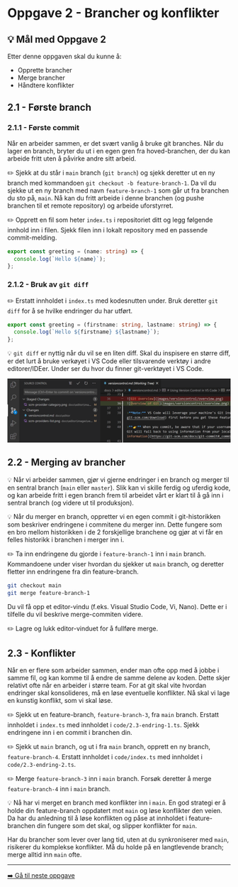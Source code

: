 # Oppgave 2 - Brancher og konflikter

## :bulb: Mål med Oppgave 2

Etter denne oppgaven skal du kunne å:

- Opprette brancher
- Merge brancher
- Håndtere konflikter

## 2.1 - Første branch

### 2.1.1 - Første commit

Når en arbeider sammen, er det svært vanlig å bruke git branches. Når du lager en branch, bryter du ut i en egen gren fra hoved-branchen, der du kan arbeide fritt uten å påvirke andre sitt arbeid.

:pencil2: Sjekk at du står i `main` branch (`git branch`) og sjekk deretter ut en ny branch med kommandoen `git checkout -b feature-branch-1`. Da vil du sjekke ut en ny branch med navn `feature-branch-1` som går ut fra branchen du sto på, `main`. Nå kan du fritt arbeide i denne branchen (og pushe branchen til et remote repository) og arbeide uforstyrret.

:pencil2: Opprett en fil som heter `index.ts` i repositoriet ditt og legg følgende innhold inn i filen. Sjekk filen inn i lokalt repository med en passende commit-melding.

```ts
export const greeting = (name: string) => {
  console.log(`Hello ${name}`);
};
```

### 2.1.2 - Bruk av `git diff`

:pencil2: Erstatt innholdet i `index.ts` med kodesnutten under. Bruk deretter `git diff` for å se hvilke endringer du har utført.

```ts
export const greeting = (firstname: string, lastname: string) => {
  console.log(`Hello ${firstname} ${lastname}`);
};
```

:bulb: `git diff` er nyttig når du vil se en liten diff. Skal du inspisere en større diff, er det lurt å bruke verkøyet i VS Code eller tilsvarende verktøy i andre editorer/IDEer. Under ser du hvor du finner git-verktøyet i VS Code.

![git diff i VS code](../images/vscode-gitdiff.png)

## 2.2 - Merging av brancher

:bulb: Når vi arbeider sammen, gjør vi gjerne endringer i en branch og merger til en sentral branch (`main` eller `master`). Slik kan vi skille ferdig og uferdig kode, og kan arbeide fritt i egen branch frem til arbeidet vårt er klart til å gå inn i sentral branch (og videre ut til produksjon).

:bulb: Når du merger en branch, oppretter vi en egen commit i git-historikken som beskriver endringene i commitene du merger inn. Dette fungere som en bro mellom historikken i de 2 forskjellige branchene og gjør at vi får en felles historikk i branchen i merger inn i.

:pencil2: Ta inn endringene du gjorde i `feature-branch-1` inn i `main` branch. Kommandoene under viser hvordan du sjekker ut `main` branch, og deretter fletter inn endringene fra din feature-branch.

```sh
git checkout main
git merge feature-branch-1
```

Du vil få opp et editor-vindu (f.eks. Visual Studio Code, Vi, Nano). Dette er i tilfelle du vil beskrive merge-commiten videre.

:pencil2: Lagre og lukk editor-vinduet for å fullføre merge.

## 2.3 - Konflikter

Når en er flere som arbeider sammen, ender man ofte opp med å jobbe i samme fil, og kan komme til å endre de samme delene av koden. Dette skjer relativt ofte når en arbeider i større team. For at git skal vite hvordan endringer skal konsolideres, må en løse eventuelle konflikter. Nå skal vi lage en kunstig konflikt, som vi skal løse.

:pencil2: Sjekk ut en feature-branch, `feature-branch-3`, fra `main` branch. Erstatt innholdet i `index.ts` med innholdet i `code/2.3-endring-1.ts`. Sjekk endringene inn i en commit i branchen din.

:pencil2: Sjekk ut `main` branch, og ut i fra `main` branch, opprett en ny branch, `feature-branch-4`. Erstatt innholdet i `code/index.ts` med innholdet i `code/2.3-endring-2.ts`.

:pencil2: Merge `feature-branch-3` inn i `main` branch. Forsøk deretter å merge `feature-branch-4` inn i `main` branch.

:bulb: Nå har vi merget en branch med konflikter inn i `main`. En god strategi er å holde din feature-branch oppdatert mot `main` og løse konflikter den veien. Da har du anledning til å løse konflikten og påse at innholdet i feature-branchen din fungere som det skal, og slipper konflikter for `main`.

Har du brancher som lever over lang tid, uten at du synkroniserer med `main`, risikerer du komplekse konflikter. Må du holde på en langtlevende branch; merge alltid inn `main` ofte.

---

[:arrow_right: Gå til neste oppgave](../oppgave-3/README.md)

